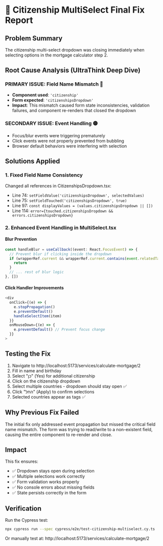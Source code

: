 # 🎯 Citizenship MultiSelect Final Fix Report

## Problem Summary
The citizenship multi-select dropdown was closing immediately when selecting options in the mortgage calculator step 2.

## Root Cause Analysis (UltraThink Deep Dive)

### PRIMARY ISSUE: Field Name Mismatch 🔴
- **Component used**: `'citizenship'`
- **Form expected**: `'citizenshipsDropdown'`
- **Impact**: This mismatch caused form state inconsistencies, validation failures, and component re-renders that closed the dropdown

### SECONDARY ISSUE: Event Handling 🟡
- Focus/blur events were triggering prematurely
- Click events were not properly prevented from bubbling
- Browser default behaviors were interfering with selection

## Solutions Applied

### 1. Fixed Field Name Consistency
Changed all references in CitizenshipsDropdown.tsx:
- Line 74: `setFieldValue('citizenshipsDropdown', selectedValues)`
- Line 75: `setFieldTouched('citizenshipsDropdown', true)`
- Line 97: `const displayValues = (values.citizenshipsDropdown || [])`
- Line 114: `error={touched.citizenshipsDropdown && errors.citizenshipsDropdown}`

### 2. Enhanced Event Handling in MultiSelect.tsx

#### Blur Prevention
```typescript
const handleBlur = useCallback((event: React.FocusEvent) => {
  // Prevent blur if clicking inside the dropdown
  if (wrapperRef.current && wrapperRef.current.contains(event.relatedTarget as Node)) {
    return
  }
  // ... rest of blur logic
}, [])
```

#### Click Handler Improvements
```typescript
<div
  onClick={(e) => {
    e.stopPropagation()
    e.preventDefault()
    handleSelectItem(item)
  }}
  onMouseDown={(e) => {
    e.preventDefault() // Prevent focus change
  }}
>
```

## Testing the Fix

1. Navigate to http://localhost:5173/services/calculate-mortgage/2
2. Fill in name and birthday
3. Select "כן" (Yes) for additional citizenship
4. Click on the citizenship dropdown
5. Select multiple countries - dropdown should stay open ✅
6. Click "החל" (Apply) to confirm selections
7. Selected countries appear as tags ✅

## Why Previous Fix Failed

The initial fix only addressed event propagation but missed the critical field name mismatch. The form was trying to read/write to a non-existent field, causing the entire component to re-render and close.

## Impact

This fix ensures:
- ✅ Dropdown stays open during selection
- ✅ Multiple selections work correctly
- ✅ Form validation works properly
- ✅ No console errors about missing fields
- ✅ State persists correctly in the form

## Verification

Run the Cypress test:
```bash
npx cypress run --spec cypress/e2e/test-citizenship-multiselect.cy.ts
```

Or manually test at: http://localhost:5173/services/calculate-mortgage/2